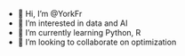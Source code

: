 - 👋 Hi, I’m @YorkFr
- 👀 I’m interested in data and AI
- 🌱 I’m currently learning Python, R
- 💞️ I’m looking to collaborate on optimization 


<!---
YorkFr/YorkFr is a ✨ special ✨ repository because its `README.md` (this file) appears on your GitHub profile.
You can click the Preview link to take a look at your changes.
--->
